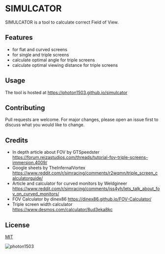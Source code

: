 # SIMULCATOR

SIMULCATOR is a tool to calculate correct Field of View.

## Features

- for flat and curved screens
- for single and triple screens
- calculate optimal angle for triple screens
- calculate optimal viewing distance for triple screens

## Usage

The tool is hosted at https://photon1503.github.io/simulcator

## Contributing

Pull requests are welcome. For major changes, please open an issue first
to discuss what you would like to change.

## Credits

- In depth article about FOV by GTSpeedster https://forum.reizastudios.com/threads/tutorial-fov-triple-screens-immersion.4009/
- Google sheets by TheInfernalVortex https://www.reddit.com/r/simracing/comments/r2wqmn/triple_screen_calculatorguide/
- Article and calculator for curved monitors by Weldgineer https://www.reddit.com/r/simracing/comments/jss4yh/lets_talk_about_fov_on_curved_monitors/
- FOV Calculator by dinex86 https://dinex86.github.io/FOV-Calculator/
- Triple screen width calculator https://www.desmos.com/calculator/8ud3eka8kc


## License

[MIT](https://choosealicense.com/licenses/mit/)


<p align="left"> <img src="https://komarev.com/ghpvc/?username=photon1503&label=Profile%20views&color=0e75b6&style=flat" alt="photon1503" /> </p>

